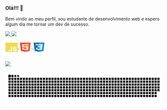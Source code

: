 ### Olá!!! 👋

Bem vindo ao meu perfil, sou estudante de desenvolvimento web e espero algum dia me tornar um dev de sucesso.

<div>
  <a href="https://github.com/GustavoAlmeida-cy">
  <img height="180em" src="https://github-readme-stats.vercel.app/api?username=GustavoAlmeida-cy&show_icons=true&theme=gotham&include_all_commits=true&count_private=true"/>
  <img height="180em" src="https://github-readme-stats.vercel.app/api/top-langs/?username=GustavoAlmeida-cy&layout=compact&langs_count=7&theme=gotham"/>
</div>

<div style="display: inline_block"><br>
  <img align="center" alt="Js" height="30" width="40" src="https://raw.githubusercontent.com/devicons/devicon/master/icons/javascript/javascript-plain.svg">
  <img align="center" alt="HTML" height="30" width="40" src="https://raw.githubusercontent.com/devicons/devicon/master/icons/html5/html5-original.svg">
  <img align="center" alt="CSS" height="30" width="40" src="https://raw.githubusercontent.com/devicons/devicon/master/icons/css3/css3-original.svg">
</div>

##

<div> 
  <a href = "mailto:gustavo.almeida.cy@gmail.com"><img src="https://img.shields.io/badge/-Gmail-%23333?style=for-the-badge&logo=gmail&logoColor=white" target="_blank"></a>
  
  ![Snake animation](https://github.com/GustavoAlmeida-cy/GustavoAlmeida-cy/blob/output/github-contribution-grid-snake.svg)
  
</div>
